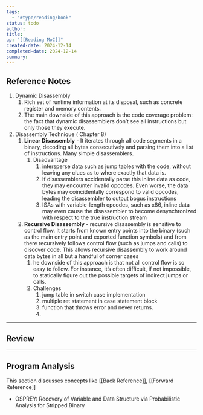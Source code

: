 ```yaml
---
tags:
  - "#type/reading/book"
status: todo
author: 
title: 
up: "[[Reading MoC]]"
created-date: 2024-12-14
completed-date: 2024-12-14
summary:
---
```


## Reference Notes

1. Dynamic Disassembly
	1. Rich set of runtime information at its disposal, such as concrete register and memory contents.
	2. The main downside of this approach is the code coverage problem: the fact that dynamic disassemblers don’t see all instructions but only those they execute. 
2. Disassembly Technique ( Chapter 8)
	1. **Linear Disassembly** - It iterates through all code segments in a binary, decoding all bytes consecutively and parsing them into a list of instructions. Many simple disassemblers.
		1. Disadvantage
			1.  intersperse data such as jump tables with the code, without leaving any clues as to where exactly that data is. 
			2. If disassemblers accidentally parse this inline data as code, they may encounter invalid opcodes. Even worse, the data bytes may coincidentally correspond to valid opcodes, leading the disassembler to output bogus instructions
			3.  ISAs with variable-length opcodes, such as x86, inline data may even cause the disassembler to become desynchronized with respect to the true instruction stream
	2. **Recursive Disassembly** -  recursive disassembly is sensitive to control flow. It starts from known entry points into the binary (such as the main entry point and exported function symbols) and from there recursively follows control flow (such as jumps and calls) to discover code. This allows recursive disassembly to work around data bytes in all but a handful of corner cases
		1. he downside of this approach is that not all control flow is so easy to follow. For instance, it’s often difficult, if not impossible, to statically figure out the possible targets of indirect jumps or calls.
		2. Challenges
			1. jump table in switch case implementation
			2. multiple ret statement in case statement block
			3. function that throws error and never returns.
			4. 

---

## Review


---

## Program Analysis

This section discusses concepts like [[Back Reference]], [[Forward Reference]]

- OSPREY: Recovery of Variable and Data Structure via Probabilistic Analysis for Stripped Binary